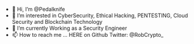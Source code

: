 - 👋 Hi, I’m @Pedalknife
- 👀 I’m interested in CyberSecurity, Ethical Hacking, PENTESTING, Cloud Security and Blockchain Technology
- 🌱 I’m currently Working as a Security Engineer
- 📫 How to reach me ... HERE on Github 
  Twitter: @RobCrypto_

<!---
Pedalknife/Pedalknife is a ✨ special ✨ repository because its `README.md` (this file) appears on your GitHub profile.
You can click the Preview link to take a look at your changes.
--->
